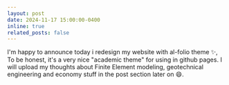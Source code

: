 ```yaml
---
layout: post
date: 2024-11-17 15:00:00-0400
inline: true
related_posts: false
---
```


I'm happy to announce today i redesign my website with al-folio theme :sparkles:,
To be honest, it's a very nice "academic theme" for using in github pages.
I will upload my thoughts about Finite Element modeling, geotechnical engineering and economy stuff in the post section later on :smile:.
